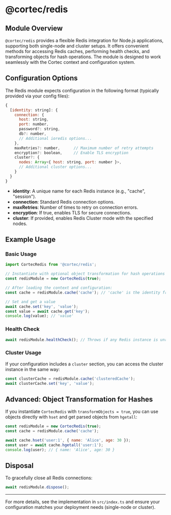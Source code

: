 # @cortec/redis

## Module Overview

`@cortec/redis` provides a flexible Redis integration for Node.js applications, supporting both single-node and cluster setups. It offers convenient methods for accessing Redis caches, performing health checks, and transforming objects for hash operations. The module is designed to work seamlessly with the Cortec context and configuration system.

## Configuration Options

The Redis module expects configuration in the following format (typically provided via your config files):

```js
{
  [identity: string]: {
    connection: {
      host: string,
      port: number,
      password?: string,
      db?: number,
      // Additional ioredis options...
    },
    maxRetries?: number,      // Maximum number of retry attempts
    encryption?: boolean,     // Enable TLS encryption
    cluster?: {
      nodes: Array<{ host: string, port: number }>,
      // Additional cluster options...
    }
  }
}
```

- **identity**: A unique name for each Redis instance (e.g., "cache", "session").
- **connection**: Standard Redis connection options.
- **maxRetries**: Number of times to retry on connection errors.
- **encryption**: If true, enables TLS for secure connections.
- **cluster**: If provided, enables Redis Cluster mode with the specified nodes.

## Example Usage

### Basic Usage

```js
import CortecRedis from '@cortec/redis';

// Instantiate with optional object transformation for hash operations
const redisModule = new CortecRedis(true);

// After loading the context and configuration:
const cache = redisModule.cache('cache'); // 'cache' is the identity from config

// Set and get a value
await cache.set('key', 'value');
const value = await cache.get('key');
console.log(value); // 'value'
```

### Health Check

```js
await redisModule.healthCheck(); // Throws if any Redis instance is unreachable
```

### Cluster Usage

If your configuration includes a `cluster` section, you can access the cluster instance in the same way:

```js
const clusterCache = redisModule.cache('clusteredCache');
await clusterCache.set('key', 'value');
```

## Advanced: Object Transformation for Hashes

If you instantiate `CortecRedis` with `transformObjects = true`, you can use objects directly with `hset` and get parsed objects from `hgetall`:

```js
const redisModule = new CortecRedis(true);
const cache = redisModule.cache('cache');

await cache.hset('user:1', { name: 'Alice', age: 30 });
const user = await cache.hgetall('user:1');
console.log(user); // { name: 'Alice', age: 30 }
```

## Disposal

To gracefully close all Redis connections:

```js
await redisModule.dispose();
```

---

For more details, see the implementation in `src/index.ts` and ensure your configuration matches your deployment needs (single-node or cluster).
